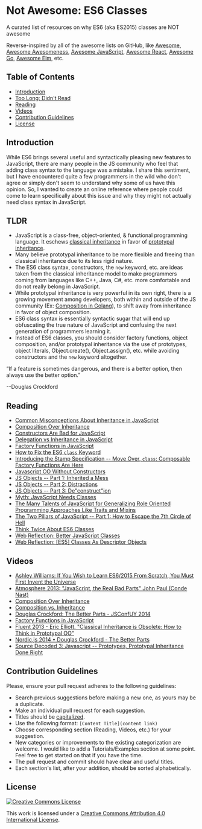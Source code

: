 # Not Awesome: ES6 Classes

A curated list of resources on why ES6 (aka ES2015) classes are NOT awesome

Reverse-inspired by all of the awesome lists on GitHub, like [Awesome](https://github.com/sindresorhus/awesome), [Awesome Awesomeness](https://github.com/bayandin/awesome-awesomeness), [Awesome JavaScript](https://github.com/sorrycc/awesome-javascript), [Awesome React](https://github.com/enaqx/awesome-react), [Awesome Go](https://github.com/avelino/awesome-go), [Awesome Elm](https://github.com/isRuslan/awesome-elm), etc.

## Table of Contents

- [Introduction](#introduction)
- [Too Long; Didn't Read](#tldr)
- [Reading](#reading)
- [Videos](#videos)
- [Contribution Guidelines](#contribution-guidelines)
- [License](#license)

## Introduction

While ES6 brings several useful and syntactically pleasing new features to JavaScript, there are many people in the JS community who feel that adding class syntax to the language was a mistake. I share this sentiment, but I have encountered quite a few programmers in the wild who don't agree or simply don't seem to understand why some of us have this opinion. So, I wanted to create an online reference where people could come to learn specifically about this issue and why they might not actually need class syntax in JavaScript.

## TLDR

- JavaScript is a class-free, object-oriented, & functional programming language. It eschews [classical inheritance](https://en.wikipedia.org/wiki/Class-based_programming) in favor of [prototypal inheritance](https://en.wikipedia.org/wiki/Prototype-based_programming).
- Many believe prototypal inheritance to be more flexible and freeing than classical inheritance due to its less rigid nature.
- The ES6 class syntax, constructors, the `new` keyword, etc. are ideas taken from the classical inheritance model to make programmers coming from languages like C++, Java, C#, etc. more comfortable and do not really belong in JavaScript.
- While prototypal inheritance is very powerful in its own right, there is a growing movement among developers, both within and outside of the JS community (Ex: [Composition in Golang](https://talks.golang.org/2012/splash.article#TOC_15.)), to shift away from inheritance in favor of object composition. 
- ES6 class syntax is essentially syntactic sugar that will end up obfuscating the true nature of JavaScript and confusing the next generation of programmers learning it.
- Instead of ES6 classes, you should consider factory functions, object composition, and/or prototypal inheritance via the use of prototypes, object literals, Object.create(), Object.assign(), etc. while avoiding constructors and the `new` keyword altogether.

“If a feature is sometimes dangerous, and there is a better option, then always use the better option.” 

--Douglas Crockford

## Reading

- [Common Misconceptions About Inheritance in JavaScript](https://medium.com/javascript-scene/common-misconceptions-about-inheritance-in-javascript-d5d9bab29b0a)
- [Composition Over Inheritance](https://medium.com/humans-create-software/composition-over-inheritance-cb6f88070205)
- [Constructors Are Bad for JavaScript](https://tsherif.wordpress.com/2013/08/04/constructors-are-bad-for-javascript/)
- [Delegation vs Inheritance in JavaScript](https://javascriptweblog.wordpress.com/2010/12/22/delegation-vs-inheritance-in-javascript)
- [Factory Functions in JavaScript](https://medium.com/humans-create-software/factory-functions-in-javascript-video-d38e49802555)
- [How to Fix the ES6 `class` Keyword](https://medium.com/javascript-scene/how-to-fix-the-es6-class-keyword-2d42bb3f4caf)
- [Introducing the Stamp Specification -- Move Over, `class`: Composable Factory Functions Are Here](https://medium.com/javascript-scene/introducing-the-stamp-specification-77f8911c2fee)
- [Javascript OO Without Constructors](http://tobyho.com/2012/10/21/javascript-OO-without-constructors/)
- [JS Objects -- Part 1: Inherited a Mess](http://davidwalsh.name/javascript-objects)
- [JS Objects -- Part 2: Distractions](http://davidwalsh.name/javascript-objects-distractions)
- [JS Objects -- Part 3: De"construct"ion](http://davidwalsh.name/javascript-objects-deconstruction)
- [Myth: JavaScript Needs Classes](http://www.2ality.com/2011/11/javascript-classes.html)
- [The Many Talents of JavaScript for Generalizing Role Oriented Programming Approaches Like Traits and Mixins](http://peterseliger.blogspot.de/2014/04/the-many-talents-of-javascript.html#the-many-talents-of-javascript)
- [The Two Pillars of JavaScript -- Part 1: How to Escape the 7th Circle of Hell](https://medium.com/javascript-scene/the-two-pillars-of-javascript-ee6f3281e7f3)
- [Think Twice About ES6 Classes](http://christianalfoni.github.io/javascript/2015/01/01/think-twice-about-classes.html)
- [Web Reflection: Better JavaScript Classes](http://webreflection.blogspot.com/2010/01/better-javascript-classes.html)
- [Web Reflection: \[ES5\] Classes As Descriptor Objects](http://webreflection.blogspot.com/2010/01/es5-es5-classes-as-descriptor-objects.html)

## Videos

- [Ashley Williams: If You Wish to Learn ES6/2015 From Scratch, You Must First Invent the Universe](https://www.youtube.com/watch?v=DN4yLZB1vUQ)
- [Atmosphere 2013: "JavaScript, the Real Bad Parts" John Paul (Conde Nast)](https://www.youtube.com/watch?v=j1arKpV1wlg)
- [Composition Over Inheritance](https://www.youtube.com/watch?v=wfMtDGfHWpA)
- [Composition vs. Inheritance](https://www.youtube.com/watch?v=dYUZiJEy0JE)
- [Douglas Crockford: The Better Parts - JSConfUY 2014](https://www.youtube.com/watch?v=bo36MrBfTk4)
- [Factory Functions in JavaScript](https://www.youtube.com/watch?v=ImwrezYhw4w)
- [Fluent 2013 - Eric Elliott, "Classical Inheritance is Obsolete: How to Think in Prototypal OO"](https://www.youtube.com/watch?v=lKCCZTUx0sI)
- [Nordic.js 2014 • Douglas Crockford - The Better Parts](https://www.youtube.com/watch?v=PSGEjv3Tqo0)
- [Source Decoded 3: Javascript -- Prototypes, Prototypal Inheritance Done Right](https://www.youtube.com/watch?v=Yvf_kUBZmXg)

## Contribution Guidelines

Please, ensure your pull request adheres to the following guidelines:

- Search previous suggestions before making a new one, as yours may be a duplicate.
- Make an individual pull request for each suggestion.
- Titles should be [capitalized](http://grammar.yourdictionary.com/capitalization/rules-for-capitalization-in-titles.html).
- Use the following format: `[Content Title](content link)`
- Choose corresponding section (Reading, Videos, etc.) for your suggestion. 
- New categories or improvements to the existing categorization are welcome. I would like to add a Tutorials/Examples section at some point. Feel free to get started on that if you have the time.
- The pull request and commit should have clear and useful titles.
- Each section's list, after your addition, should be sorted alphabetically.

## License

[![Creative Commons License](http://i.creativecommons.org/l/by/4.0/88x31.png)](http://creativecommons.org/licenses/by/4.0/)

This work is licensed under a [Creative Commons Attribution 4.0 International License](http://creativecommons.org/licenses/by/4.0/).
